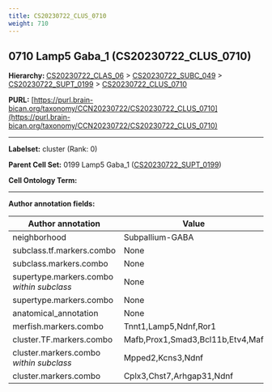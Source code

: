 ```yaml
---
title: CS20230722_CLUS_0710
weight: 710
---
```

## 0710 Lamp5 Gaba_1 (CS20230722_CLUS_0710)
<b>Hierarchy: </b>
[CS20230722_CLAS_06](../CS20230722_CLAS_06) >
[CS20230722_SUBC_049](../CS20230722_SUBC_049) >
[CS20230722_SUPT_0199](../CS20230722_SUPT_0199) >
[CS20230722_CLUS_0710](../CS20230722_CLUS_0710)

**PURL:** [https://purl.brain-bican.org/taxonomy/CCN20230722/CS20230722_CLUS_0710](https://purl.brain-bican.org/taxonomy/CCN20230722/CS20230722_CLUS_0710)

---


**Labelset:** cluster (Rank: 0)

**Parent Cell Set:** 0199 Lamp5 Gaba_1 ([CS20230722_SUPT_0199](../CS20230722_SUPT_0199))



**Cell Ontology Term:** 

[MARKER GENES.]: #


---

[TRANSFERRED ANNOTATIONS.]: #


[AUTHOR ANNOTATION FIELDS.]: #


**Author annotation fields:**

| Author annotation | Value |
|-------------------|-------|
|neighborhood|Subpallium-GABA|
|subclass.tf.markers.combo|None|
|subclass.markers.combo|None|
|supertype.markers.combo _within subclass_|None|
|supertype.markers.combo|None|
|anatomical_annotation|None|
|merfish.markers.combo|Tnnt1,Lamp5,Ndnf,Ror1|
|cluster.TF.markers.combo|Mafb,Prox1,Smad3,Bcl11b,Etv4,Maf|
|cluster.markers.combo _within subclass_|Mpped2,Kcns3,Ndnf|
|cluster.markers.combo|Cplx3,Chst7,Arhgap31,Ndnf|
